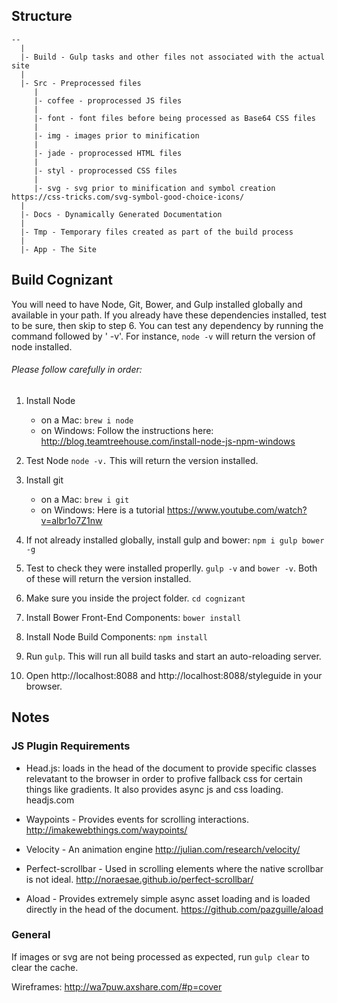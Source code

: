## Structure
```
--
  |
  |- Build - Gulp tasks and other files not associated with the actual site
  |
  |- Src - Preprocessed files
     |
     |- coffee - proprocessed JS files
     |
     |- font - font files before being processed as Base64 CSS files
     |
     |- img - images prior to minification
     |
     |- jade - proprocessed HTML files
     |
     |- styl - proprocessed CSS files
     |
     |- svg - svg prior to minification and symbol creation https://css-tricks.com/svg-symbol-good-choice-icons/
  |
  |- Docs - Dynamically Generated Documentation
  |
  |- Tmp - Temporary files created as part of the build process
  |
  |- App - The Site
```

## Build Cognizant
You will need to have Node, Git, Bower, and Gulp installed globally and available in your path. If you already have these dependencies installed, test to be sure, then skip to step 6. You can test any dependency by running the command followed by ' -v'. For instance, `node -v` will return the version of node installed.

###### Please follow carefully in order:

1. Install Node 
	* on a Mac: `brew i node`
	* on Windows: Follow the instructions here: http://blog.teamtreehouse.com/install-node-js-npm-windows
  
2. Test Node `node -v.` This will return the version installed.

3. Install git
	* on a Mac: `brew i git`
	* on Windows: Here is a tutorial https://www.youtube.com/watch?v=albr1o7Z1nw
  
4. If not already installed globally, install gulp and bower:
`npm i gulp bower -g`

5. Test to check they were installed properlly. `gulp -v` and `bower -v`. Both of these will return the version installed.

6. Make sure you inside the project folder. `cd cognizant`

7. Install Bower Front-End Components: `bower install`

8. Install Node Build Components: `npm install`

9. Run `gulp`. This will run all build tasks and start an auto-reloading server.

10. Open http://localhost:8088 and http://localhost:8088/styleguide in your browser.


## Notes

### JS Plugin Requirements
* Head.js: loads in the head of the document to provide specific classes relevatant to the browser in order to profive fallback css for certain things like gradients. It also provides async js and css loading. headjs.com

* Waypoints - Provides events for scrolling interactions. http://imakewebthings.com/waypoints/

* Velocity - An animation engine http://julian.com/research/velocity/

* Perfect-scrollbar - Used in scrolling elements where the native scrollbar is not ideal. http://noraesae.github.io/perfect-scrollbar/

* Aload - Provides extremely simple async asset loading and is loaded directly in the head of the document. https://github.com/pazguille/aload


### General

If images or svg are not being processed as expected, run `gulp clear` to clear the cache.

Wireframes: http://wa7puw.axshare.com/#p=cover

